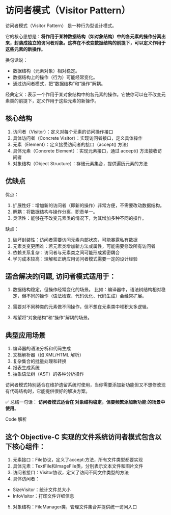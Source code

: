 #  访问者模式（Visitor Pattern）

访问者模式（Visitor Pattern） 是一种行为型设计模式。

它的核心思想是：**将作用于某种数据结构（如对象结构）中的各元素的操作分离出来，封装成独立的访问者对象。这样在不改变数据结构的前提下，可以定义作用于这些元素的新操作**。

换句话说：
* 数据结构（元素对象）相对稳定。
* 数据结构上的操作（行为）可能经常变化。
* 通过访问者模式，把“数据结构”和“操作”解耦。

经典定义：表示一个作用于某对象结构中的各元素的操作。它使你可以在不改变元素类的前提下，定义作用于这些元素的新操作。

## 核心结构
1. 访问者（Visitor）：定义对每个元素的访问操作接口
2. 具体访问者（Concrete Visitor）：实现访问者接口，定义具体操作
3. 元素（Element）：定义接受访问者的接口（accept() 方法）
4. 具体元素（Concrete Element）：实现元素接口，通过 accept() 方法接收访问者
5. 对象结构（Object Structure）：存储元素集合，提供遍历元素的方法

## 优缺点

优点：

1. 扩展性好：增加新的访问者（即新的操作）非常方便，不需要改动数据结构。
2. 解耦：将数据结构与操作分离，职责单一。
3. 灵活性：能够在不改变元素类的情况下，为其增加多种不同的操作。

缺点：

1. 破坏封装性：访问者需要访问元素内部状态，可能暴露私有数据
2. 元素类变更困难：若元素类增加新方法或属性，可能需要修改所有访问者
3. 依赖关系复杂：访问者与元素类之间可能形成紧密耦合
4. 学习成本较高：理解和正确应用访问者模式需要一定的设计经验

## 适合解决的问题, 访问者模式适用于：

1. 数据结构稳定，但操作经常变化的场景。
比如：编译器中，语法树结构相对稳定，但不同的操作（语法检查、代码优化、代码生成）会经常扩展。

2. 需要对不同种类的元素做不同操作，但不想在元素类中堆积太多逻辑。

3. 希望将“对象结构”和“操作”解耦的场景。

## 典型应用场景
1. 编译器的语法分析和代码生成
2. 文档解析器（如 XML/HTML 解析）
3. 复杂集合的批量处理和转换
4. 报表生成系统
5. 抽象语法树（AST）的各种分析操作

访问者模式特别适合在维护遗留系统时使用，当你需要添加新功能但又不想修改现有代码结构时，它能提供很好的解决方案。

✅ 总结一句话：
**访问者模式适合在 对象结构稳定，但要频繁添加新功能 的场景中使用**。

Code 解析
## 这个 Objective-C 实现的文件系统访问者模式包含以下核心组件：

1. 元素接口：File协议，定义了accept:方法，所有文件类型都要实现
2. 具体元素：TextFile和ImageFile类，分别表示文本文件和图片文件
3. 访问者接口：Visitor协议，定义了访问不同文件类型的方法
4. 具体访问者：
* SizeVisitor：统计文件总大小
* InfoVisitor：打印文件详细信息
5. 对象结构：FileManager类，管理文件集合并提供统一访问入口
